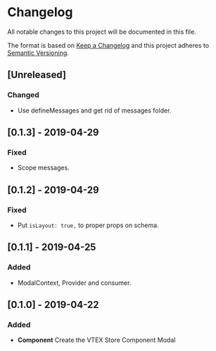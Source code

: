 # Changelog

All notable changes to this project will be documented in this file.

The format is based on [Keep a Changelog](http://keepachangelog.com/en/1.0.0/)
and this project adheres to [Semantic Versioning](http://semver.org/spec/v2.0.0.html).

## [Unreleased]
### Changed
- Use defineMessages and get rid of messages folder.

## [0.1.3] - 2019-04-29
### Fixed
- Scope messages.

## [0.1.2] - 2019-04-29
### Fixed
- Put `isLayout: true,` to proper props on schema.

## [0.1.1] - 2019-04-25
### Added
- ModalContext, Provider and consumer.

## [0.1.0] - 2019-04-22

### Added

- **Component** Create the VTEX Store Component Modal
